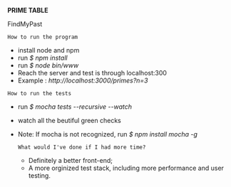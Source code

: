 **PRIME TABLE** 

FindMyPast

`How to run the program
`

 - install node and npm
 - run _$ npm install_  
 - run _$ node bin/www_
 - Reach the server and test is through localhost:300
 - Example : _http://localhost:3000/primes?n=3_
 
 `How to run the tests
 `
 - run _$ mocha tests --recursive --watch_
 - watch all the beutiful green checks
 - Note: If mocha is not recognized, run _$ npm install mocha -g_
  
   `What would I've done if I had more time?
    `
   - Definitely a better front-end;
   - A more orginized test stack, including more performance and user testing.
